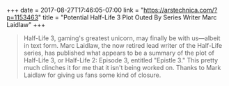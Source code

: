 +++
date = 2017-08-27T17:46:05-07:00
link = "https://arstechnica.com/?p=1153463"
title = "Potential Half-Life 3 Plot Outed By Series Writer Marc Laidlaw"
+++

>Half-Life 3, gaming's greatest unicorn, may finally be with us&mdash;albeit in text form. Marc Laidlaw, the now retired lead writer of the Half-Life series, has published what appears to be a summary of the plot of Half-Life 3, or Half-Life 2: Episode 3, entitled "Epistle 3." This pretty much clinches it for me that it isn't being worked on. Thanks to Mark Laidlaw for giving us fans some kind of closure.

